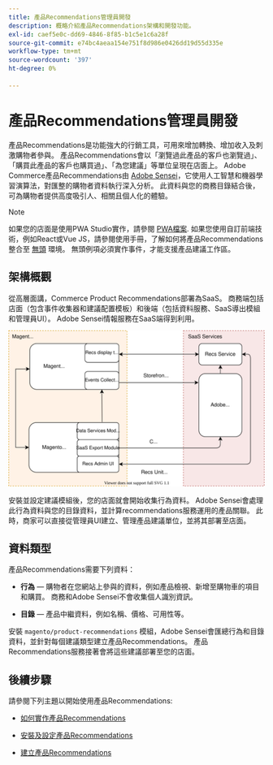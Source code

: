 ```yaml
---
title: 產品Recommendations管理員開發
description: 概略介紹產品Recommendations架構和開發功能。
exl-id: caef5e0c-dd69-4846-8f85-b1c5e1c6a28f
source-git-commit: e74bc4aeaa154e751f8d986e0426dd19d55d335e
workflow-type: tm+mt
source-wordcount: '397'
ht-degree: 0%

---
```


# 產品Recommendations管理員開發

產品Recommendations是功能強大的行銷工具，可用來增加轉換、增加收入及刺激購物者參與。 產品Recommendations會以「瀏覽過此產品的客戶也瀏覽過」、「購買此產品的客戶也購買過」、「為您建議」等單位呈現在店面上。 Adobe Commerce產品Recommendations由 [Adobe Sensei](https://www.adobe.com/sensei.html)，它使用人工智慧和機器學習演算法，對匯整的購物者資料執行深入分析。 此資料與您的商務目錄結合後，可為購物者提供高度吸引人、相關且個人化的體驗。

>[!NOTE]
>
>如果您的店面是使用PWA Studio實作，請參閱 [PWA檔案](https://developer.adobe.com/commerce/pwa-studio/integrations/product-recommendations/). 如果您使用自訂前端技術，例如React或Vue JS，請參閱使用手冊，了解如何將產品Recommendations整合至 [無頭](headless.md) 環境。 無頭例項必須實作事件，才能支援產品建議工作區。

## 架構概觀

從高層面講，Commerce Product Recommendations部署為SaaS。 商務端包括店面（包含事件收集器和建議配置模板）和後端（包括資料服務、SaaS導出模組和管理員UI）。 Adobe Sensei情報服務在SaaS端得到利用。

![產品建議架構圖](assets/arch-diag-sensei.svg)

安裝並設定建議模組後，您的店面就會開始收集行為資料。 Adobe Sensei會處理此行為資料與您的目錄資料，並計算recommendations服務運用的產品關聯。 此時，商家可以直接從管理員UI建立、管理產品建議單位，並將其部署至店面。

## 資料類型

產品Recommendations需要下列資料：

- **行為**  — 購物者在您網站上參與的資料，例如產品檢視、新增至購物車的項目和購買。 商務和Adobe Sensei不會收集個人識別資訊。

- **目錄**  — 產品中繼資料，例如名稱、價格、可用性等。

安裝 `magento/product-recommendations` 模組，Adobe Sensei會匯總行為和目錄資料，並針對每個建議類型建立產品Recommendations。 產品Recommendations服務接著會將這些建議部署至您的店面。

## 後續步驟

請參閱下列主題以開始使用產品Recommendations:

- [如何實作產品Recommendations](implementation-workflow.md)

- [安裝及設定產品Recommendations](install-configure.md)

- [建立產品Recommendations](create.md)
